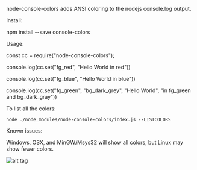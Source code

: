 node-console-colors adds ANSI coloring to the nodejs console.log output.

Install:

npm install --save console-colors


Usage:


const cc = require("node-console-colors");

console.log(cc.set("fg_red", "Hello World in red"))

console.log(cc.set("fg_blue", "Hello World in blue"))

console.log(cc.set("fg_green", "bg_dark_grey", "Hello World", "in fg_green and bg_dark_gray"))

To list all the colors:

    node ./node_modules/node-console-colors/index.js --LISTCOLORS

Known issues:

Windows, OSX, and MinGW/Msys32 will show all colors, but Linux may show fewer colors.

![alt tag](https://dmtmix.com/dnetAPI/getImage/console_colors.png)
